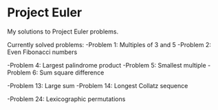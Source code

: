 # Project Euler
My solutions to Project Euler problems.

Currently solved problems:
  -Problem 1: Multiples of 3 and 5
  -Problem 2: Even Fibonacci numbers
  
  -Problem 4: Largest palindrome product
  -Problem 5: Smallest multiple
  -Problem 6: Sum square difference
  
  -Problem 13: Large sum
  -Problem 14: Longest Collatz sequence
  
  -Problem 24: Lexicographic permutations
